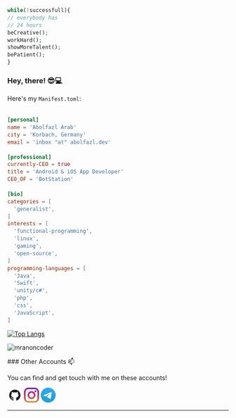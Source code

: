 

``` php
while(!successfull){
// everybody has
// 24 hours
beCreative();
workHard();
showMoreTalent();
bePatient();
}
```

<h3>Hey, there! 😎💻</h3>

Here's my `Manifest.toml`:

```toml

[personal]
name = 'Abolfazl Arab'
city = 'Korbach, Germany'
email = 'inbox "at" abolfazl.dev'

[professional]
currently-CEO = true
title = 'Android & iOS App Developer'
CEO_OF = 'BotStation'

[bio]
categories = [
  'generalist',
]
interests = [
  'functional-programming',
  'linux',
  'gaming',
  'open-source',
]
programming-languages = [
  'Java',
  'Swift',
  'unity/c#',
  'php',
  'css',
  'JavaScript',
]


```
[![Top Langs](https://github-readme-stats.vercel.app/api/top-langs/?username=anuraghazra&layout=compact)](https://github.com/anuraghazra/github-readme-stats)

<p align="left">
  <img src="https://github-readme-stats.vercel.app/api?username=mranoncoder&show_icons=true" alt="mranoncoder" /> 

</p>
<p align="left"> </p>
### Other Accounts 📫

You can find and get touch with me on these accounts!

 [<img src="https://raw.githubusercontent.com/mranoncoder/mranoncoder/master/assests/github.png" alt="github logo" width="34">](https://github.com/mranoncoder)  [<img src="https://raw.githubusercontent.com/mranoncoder/mranoncoder/master/assests/instagram.jpg" alt="instagram logo" width="34">](https://www.instagram.com/abo._.l/)  [<img src="https://raw.githubusercontent.com/mranoncoder/mranoncoder/master/assests/telegram.png" alt="telegram logo" width="34">](https://telegram.me/mranoncoder)

---


